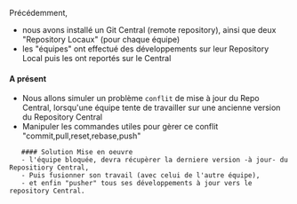 
Précédemment,
- nous avons installé un Git Central (remote repository),
  ainsi que deux "Repository Locaux" (pour chaque équipe)
- les "équipes" ont effectué des développements sur leur Repository Local
  puis les ont reportés sur le Central
  
  
#### A présent
- Nous allons simuler un problème `conflit` de mise à jour du Repo Central,
  lorsqu'une équipe tente de travailler sur une ancienne version du Repository Central
- Manipuler les commandes utiles pour gèrer ce conflit "commit,pull,reset,rebase,push"

```
   #### Solution Mise en oeuvre
   - l'équipe bloquée, devra récupèrer la derniere version -à jour- du Repositiory Central,
   - Puis fusionner son travail (avec celui de l'autre équipe),
   - et enfin "pusher" tous ses développements à jour vers le repository Central.
```
